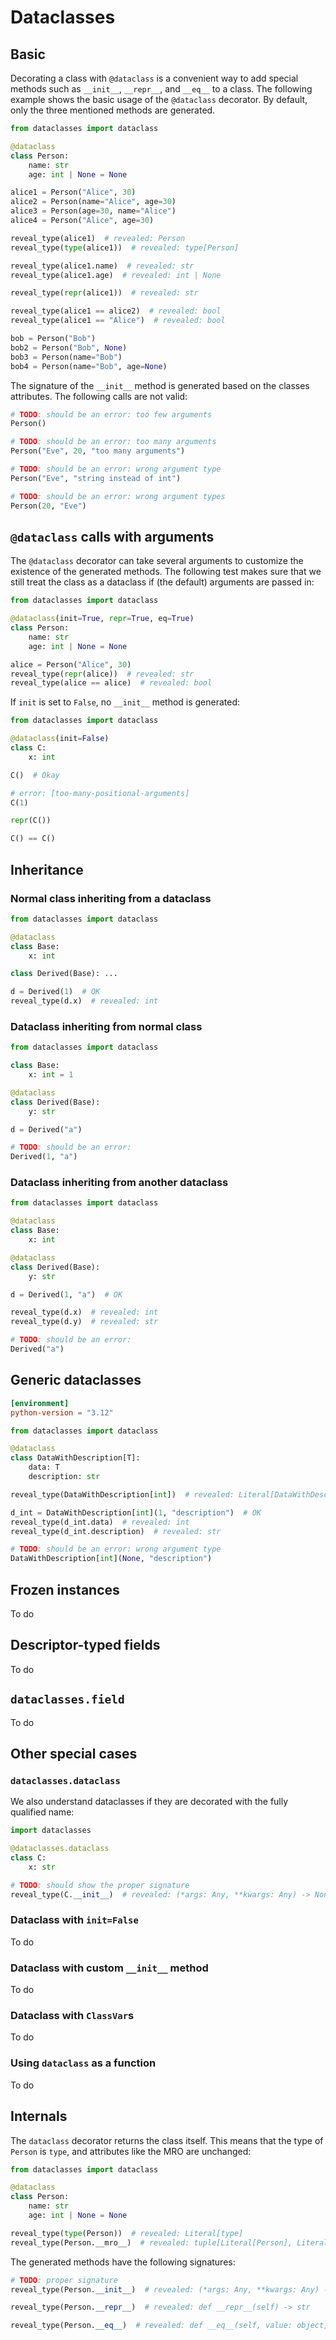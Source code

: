# Dataclasses

## Basic

Decorating a class with `@dataclass` is a convenient way to add special methods such as `__init__`,
`__repr__`, and `__eq__` to a class. The following example shows the basic usage of the `@dataclass`
decorator. By default, only the three mentioned methods are generated.

```py
from dataclasses import dataclass

@dataclass
class Person:
    name: str
    age: int | None = None

alice1 = Person("Alice", 30)
alice2 = Person(name="Alice", age=30)
alice3 = Person(age=30, name="Alice")
alice4 = Person("Alice", age=30)

reveal_type(alice1)  # revealed: Person
reveal_type(type(alice1))  # revealed: type[Person]

reveal_type(alice1.name)  # revealed: str
reveal_type(alice1.age)  # revealed: int | None

reveal_type(repr(alice1))  # revealed: str

reveal_type(alice1 == alice2)  # revealed: bool
reveal_type(alice1 == "Alice")  # revealed: bool

bob = Person("Bob")
bob2 = Person("Bob", None)
bob3 = Person(name="Bob")
bob4 = Person(name="Bob", age=None)
```

The signature of the `__init__` method is generated based on the classes attributes. The following
calls are not valid:

```py
# TODO: should be an error: too few arguments
Person()

# TODO: should be an error: too many arguments
Person("Eve", 20, "too many arguments")

# TODO: should be an error: wrong argument type
Person("Eve", "string instead of int")

# TODO: should be an error: wrong argument types
Person(20, "Eve")
```

## `@dataclass` calls with arguments

The `@dataclass` decorator can take several arguments to customize the existence of the generated
methods. The following test makes sure that we still treat the class as a dataclass if (the default)
arguments are passed in:

```py
from dataclasses import dataclass

@dataclass(init=True, repr=True, eq=True)
class Person:
    name: str
    age: int | None = None

alice = Person("Alice", 30)
reveal_type(repr(alice))  # revealed: str
reveal_type(alice == alice)  # revealed: bool
```

If `init` is set to `False`, no `__init__` method is generated:

```py
from dataclasses import dataclass

@dataclass(init=False)
class C:
    x: int

C()  # Okay

# error: [too-many-positional-arguments]
C(1)

repr(C())

C() == C()
```

## Inheritance

### Normal class inheriting from a dataclass

```py
from dataclasses import dataclass

@dataclass
class Base:
    x: int

class Derived(Base): ...

d = Derived(1)  # OK
reveal_type(d.x)  # revealed: int
```

### Dataclass inheriting from normal class

```py
from dataclasses import dataclass

class Base:
    x: int = 1

@dataclass
class Derived(Base):
    y: str

d = Derived("a")

# TODO: should be an error:
Derived(1, "a")
```

### Dataclass inheriting from another dataclass

```py
from dataclasses import dataclass

@dataclass
class Base:
    x: int

@dataclass
class Derived(Base):
    y: str

d = Derived(1, "a")  # OK

reveal_type(d.x)  # revealed: int
reveal_type(d.y)  # revealed: str

# TODO: should be an error:
Derived("a")
```

## Generic dataclasses

```toml
[environment]
python-version = "3.12"
```

```py
from dataclasses import dataclass

@dataclass
class DataWithDescription[T]:
    data: T
    description: str

reveal_type(DataWithDescription[int])  # revealed: Literal[DataWithDescription[int]]

d_int = DataWithDescription[int](1, "description")  # OK
reveal_type(d_int.data)  # revealed: int
reveal_type(d_int.description)  # revealed: str

# TODO: should be an error: wrong argument type
DataWithDescription[int](None, "description")
```

## Frozen instances

To do

## Descriptor-typed fields

To do

## `dataclasses.field`

To do

## Other special cases

### `dataclasses.dataclass`

We also understand dataclasses if they are decorated with the fully qualified name:

```py
import dataclasses

@dataclasses.dataclass
class C:
    x: str

# TODO: should show the proper signature
reveal_type(C.__init__)  # revealed: (*args: Any, **kwargs: Any) -> None
```

### Dataclass with `init=False`

To do

### Dataclass with custom `__init__` method

To do

### Dataclass with `ClassVar`s

To do

### Using `dataclass` as a function

To do

## Internals

The `dataclass` decorator returns the class itself. This means that the type of `Person` is `type`,
and attributes like the MRO are unchanged:

```py
from dataclasses import dataclass

@dataclass
class Person:
    name: str
    age: int | None = None

reveal_type(type(Person))  # revealed: Literal[type]
reveal_type(Person.__mro__)  # revealed: tuple[Literal[Person], Literal[object]]
```

The generated methods have the following signatures:

```py
# TODO: proper signature
reveal_type(Person.__init__)  # revealed: (*args: Any, **kwargs: Any) -> None

reveal_type(Person.__repr__)  # revealed: def __repr__(self) -> str

reveal_type(Person.__eq__)  # revealed: def __eq__(self, value: object, /) -> bool
```
